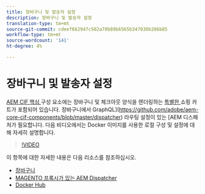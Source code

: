 ```yaml
---
title: 장바구니 및 발송자 설정
description: 장바구니 및 발송자 설정
translation-type: tm+mt
source-git-commit: cdeef662947c502a70b89b6565b347030b286b85
workflow-type: tm+mt
source-wordcount: '141'
ht-degree: 4%

---
```



# 장바구니 및 발송자 설정

[AEM CIF 핵심 ](https://github.com/adobe/aem-core-cif-components) 구성 요소에는 장바구니 및 체크아웃 양식을 렌더링하는  [특별한 ](https://github.com/adobe/aem-core-cif-components/tree/master/ui.apps/src/main/content/jcr_root/apps/core/cif/components/commerce/minicart/v1/minicart) 쇼핑 카트가 포함되어 있습니다. 장바구니에서 GraphQL](https://github.com/adobe/aem-core-cif-components/blob/master/dispatcher) 라우팅 설정이 있는 [AEM 디스패처가 필요합니다. 다음 비디오에서는 Docker 이미지를 사용한 로컬 구성 및 설정에 대해 자세히 설명합니다.

>[!VIDEO](https://video.tv.adobe.com/v/29656/?quality=12)

이 항목에 대한 자세한 내용은 다음 리소스를 참조하십시오.

- [장바구니](https://github.com/adobe/aem-core-cif-components/tree/master/ui.apps/src/main/content/jcr_root/apps/core/cif/components/commerce/minicart/v1/minicart)
- [MAGENTO 프록시가 있는 AEM Dispatcher](https://github.com/adobe/aem-core-cif-components/tree/master/dispatcher)
- [Docker Hub](https://hub.docker.com/)
